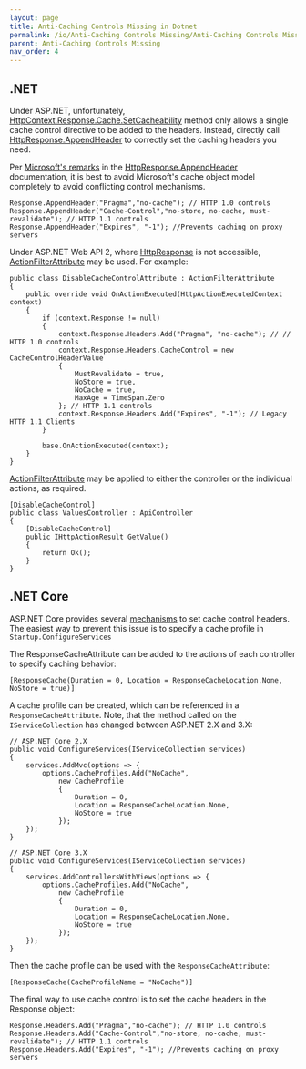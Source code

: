 ```yaml
---
layout: page
title: Anti-Caching Controls Missing in Dotnet
permalink: /io/Anti-Caching Controls Missing/Anti-Caching Controls Missing in Dotnet
parent: Anti-Caching Controls Missing
nav_order: 4
---
```



## .NET  



Under ASP.NET, unfortunately, [HttpContext.Response.Cache.SetCacheability](https://docs.microsoft.com/en-us/dotnet/api/system.web.httpcachepolicy.setcacheability?view=netframework-4.8) method only allows a single cache control directive to be added to the headers. Instead, directly call [HttpResponse.AppendHeader](https://docs.microsoft.com/en-us/dotnet/api/system.web.httpresponse.appendheader?view=netframework-4.8) to correctly set the caching headers you need.

Per [Microsoft's remarks](https://docs.microsoft.com/en-us/dotnet/api/system.web.httpresponse.appendheader?view=netframework-4.8#remarks) in the [HttpResponse.AppendHeader](https://docs.microsoft.com/en-us/dotnet/api/system.web.httpresponse.appendheader?view=netframework-4.8) documentation, it is best to avoid Microsoft's cache object model completely to avoid conflicting control mechanisms.



```
Response.AppendHeader("Pragma","no-cache"); // HTTP 1.0 controls
Response.AppendHeader("Cache-Control","no-store, no-cache, must-revalidate"); // HTTP 1.1 controls
Response.AppendHeader("Expires", "-1"); //Prevents caching on proxy servers
```

Under ASP.NET Web API 2, where [HttpResponse](https://docs.microsoft.com/en-us/dotnet/api/system.web.httpresponse?view=netframework-4.8) is not accessible, [ActionFilterAttribute](https://docs.microsoft.com/en-us/dotnet/api/system.web.mvc.actionfilterattribute?view=aspnet-mvc-5.2) may be used. For example:





```
public class DisableCacheControlAttribute : ActionFilterAttribute
{
    public override void OnActionExecuted(HttpActionExecutedContext context)
    {
        if (context.Response != null)
        {
            context.Response.Headers.Add("Pragma", "no-cache"); // // HTTP 1.0 controls
            context.Response.Headers.CacheControl = new CacheControlHeaderValue
            {
                MustRevalidate = true,
                NoStore = true,
                NoCache = true,
                MaxAge = TimeSpan.Zero
            }; // HTTP 1.1 controls
            context.Response.Headers.Add("Expires", "-1"); // Legacy HTTP 1.1 Clients
        }

        base.OnActionExecuted(context);
    }
}
```


[ActionFilterAttribute](https://docs.microsoft.com/en-us/dotnet/api/system.web.mvc.actionfilterattribute?view=aspnet-mvc-5.2) may be applied to either the controller or the individual actions, as required.



```
[DisableCacheControl]
public class ValuesController : ApiController
{
    [DisableCacheControl]
    public IHttpActionResult GetValue()
    {
        return Ok();
    }
}
```





## .NET Core  




ASP.NET Core provides several [mechanisms](https://docs.microsoft.com/en-us/aspnet/core/performance/caching/response?view=aspnetcore-6.0) to set cache control headers. The easiest way to prevent this issue is to specify a cache profile in ```Startup.ConfigureServices```


The ResponseCacheAttribute can be added to the actions of each controller to specify caching behavior:

```
[ResponseCache(Duration = 0, Location = ResponseCacheLocation.None, NoStore = true)]
```




A cache profile can be created, which can be referenced in a ```ResponseCacheAttribute```. Note, that the method called on the ```IServiceCollection``` has changed between ASP.NET 2.X and 3.X:


```
// ASP.NET Core 2.X
public void ConfigureServices(IServiceCollection services)
{
    services.AddMvc(options => {
        options.CacheProfiles.Add("NoCache",
            new CacheProfile
            {
                Duration = 0,
                Location = ResponseCacheLocation.None,
                NoStore = true
            });
    });
}

// ASP.NET Core 3.X
public void ConfigureServices(IServiceCollection services)
{
    services.AddControllersWithViews(options => {
        options.CacheProfiles.Add("NoCache",
            new CacheProfile
            {
                Duration = 0,
                Location = ResponseCacheLocation.None,
                NoStore = true
            });
    });
}

```

Then the cache profile can be used with the ```ResponseCacheAttribute```:

```
[ResponseCache(CacheProfileName = "NoCache")]
```


The final way to use cache control is to set the cache headers in the Response object:

```
Response.Headers.Add("Pragma","no-cache"); // HTTP 1.0 controls
Response.Headers.Add("Cache-Control","no-store, no-cache, must-revalidate"); // HTTP 1.1 controls
Response.Headers.Add("Expires", "-1"); //Prevents caching on proxy servers
```


